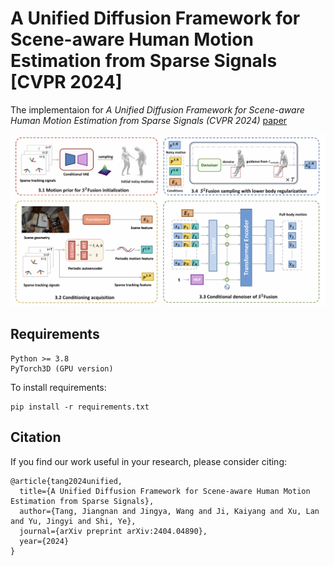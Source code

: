 # A Unified Diffusion Framework for Scene-aware Human Motion Estimation from Sparse Signals [CVPR 2024]

The implementaion for *A Unified Diffusion Framework for Scene-aware Human Motion Estimation from Sparse Signals (CVPR 2024)* [paper](https://openaccess.thecvf.com/content/CVPR2024/papers/Tang_A_Unified_Diffusion_Framework_for_Scene-aware_Human_Motion_Estimation_from_CVPR_2024_paper.pdf)

![teaser](./teaser.png)

## Requirements
```
Python >= 3.8
PyTorch3D (GPU version)
```
To install requirements:
```
pip install -r requirements.txt
```

## Citation
If you find our work useful in your research, please consider citing:

```
@article{tang2024unified,
  title={A Unified Diffusion Framework for Scene-aware Human Motion Estimation from Sparse Signals},
  author={Tang, Jiangnan and Jingya, Wang and Ji, Kaiyang and Xu, Lan and Yu, Jingyi and Shi, Ye},
  journal={arXiv preprint arXiv:2404.04890},
  year={2024}
}
```